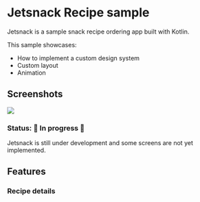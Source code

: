 # Jetsnack Recipe sample

Jetsnack is a sample snack recipe ordering app built with Kotlin.

This sample showcases:

* How to implement a custom design system
* Custom layout
* Animation

## Screenshots

<img src="screenshots/jetsnack.png"/>

### Status: 🚧 In progress 🚧

Jetsnack is still under development and some screens are not yet implemented.

## Features

### Recipe details
